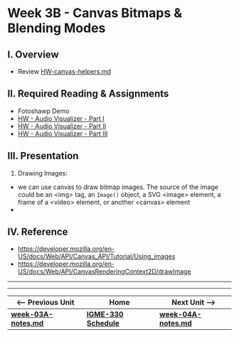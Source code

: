 # Week 3B - Canvas Bitmaps & Blending Modes

## I. Overview
- Review [HW-canvas-helpers.md](https://github.com/tonethar/IGME-330-Master/blob/master/notes/HW-canvas-helpers.md)

## II. Required Reading & Assignments
- Fotoshawp Demo
- [HW - Audio Visualizer - Part I](https://github.com/tonethar/IGME-330-Master/blob/master/notes/HW-AV-1.md)
- [HW - Audio Visualizer - Part II](https://github.com/tonethar/IGME-330-Master/blob/master/notes/HW-AV-2.md)
- [HW - Audio Visualizer - Part III](https://github.com/tonethar/IGME-330-Master/blob/master/notes/HW-AV-3.md)

## III. Presentation

1. Drawing Images:
  - we can use canvas to draw bitmap images. The source of the image could be an &lt;img> tag, an `Image()` object, a SVG &lt;image> element, a frame of a &lt;video> element, or another &lt;canvas> element
  - 


## IV. Reference
- https://developer.mozilla.org/en-US/docs/Web/API/Canvas_API/Tutorial/Using_images
- https://developer.mozilla.org/en-US/docs/Web/API/CanvasRenderingContext2D/drawImage


<hr><hr>

| <-- Previous Unit | Home | Next Unit -->
| --- | --- | --- 
| [**week-03A-notes.md**](week-03A-notes.md)     |  [**IGME-330 Schedule**](../schedule.md) | [**week-04A-notes.md**](week-04A-notes.md)
